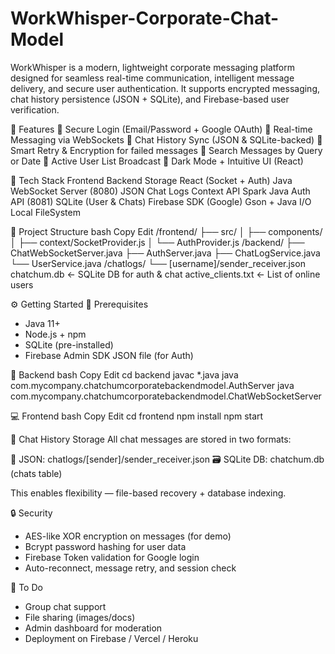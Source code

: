 # WorkWhisper-Corporate-Chat-Model
WorkWhisper is a modern, lightweight corporate messaging platform designed for seamless real-time communication, intelligent message delivery, and secure user authentication. It supports encrypted messaging, chat history persistence (JSON + SQLite), and Firebase-based user verification.

🚀 Features
🔐 Secure Login (Email/Password + Google OAuth)
🔄 Real-time Messaging via WebSockets
💾 Chat History Sync (JSON & SQLite-backed)
🧠 Smart Retry & Encryption for failed messages
🔎 Search Messages by Query or Date
👤 Active User List Broadcast
🌙 Dark Mode + Intuitive UI (React)

🧱 Tech Stack
Frontend	Backend	Storage
React (Socket + Auth)	Java WebSocket Server (8080)	JSON Chat Logs
Context API	Spark Java Auth API (8081)	SQLite (User & Chats)
Firebase SDK (Google)	Gson + Java I/O	Local FileSystem

📁 Project Structure
bash
Copy
Edit
/frontend/
  ├── src/
  │   ├── components/
  │   ├── context/SocketProvider.js
  │   └── AuthProvider.js
/backend/
  ├── ChatWebSocketServer.java
  ├── AuthServer.java
  ├── ChatLogService.java
  └── UserService.java
/chatlogs/
  └── [username]/sender_receiver.json
chatchum.db         ← SQLite DB for auth & chat
active_clients.txt  ← List of online users

⚙️ Getting Started
🔧 Prerequisites
- Java 11+
- Node.js + npm
- SQLite (pre-installed)
- Firebase Admin SDK JSON file (for Auth)

🔌 Backend
bash
Copy
Edit
cd backend
javac *.java
java com.mycompany.chatchumcorporatebackendmodel.AuthServer
java com.mycompany.chatchumcorporatebackendmodel.ChatWebSocketServer

💻 Frontend
bash
Copy
Edit
cd frontend
npm install
npm start

🧠 Chat History Storage
All chat messages are stored in two formats:

📁 JSON: chatlogs/[sender]/sender_receiver.json
🗃️ SQLite DB: chatchum.db (chats table)

This enables flexibility — file-based recovery + database indexing.

🔒 Security
- AES-like XOR encryption on messages (for demo)
- Bcrypt password hashing for user data
- Firebase Token validation for Google login
- Auto-reconnect, message retry, and session check

📌 To Do
 - Group chat support
 - File sharing (images/docs)
 - Admin dashboard for moderation
 - Deployment on Firebase / Vercel / Heroku

